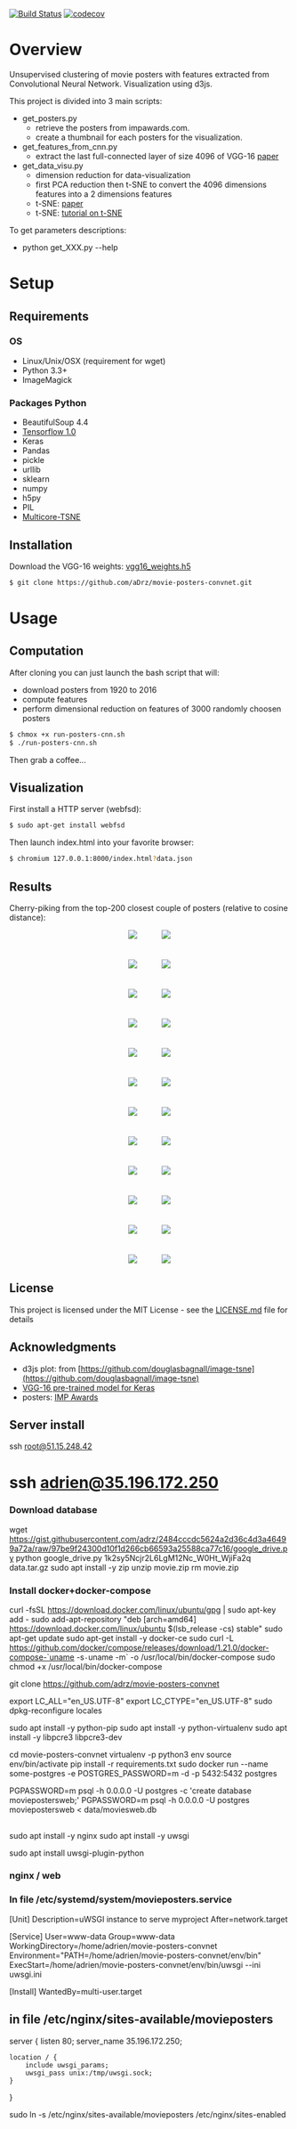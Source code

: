[![Build
Status](https://travis-ci.org/adrz/movie-posters-convnet.svg?branch=master)](https://travis-ci.org/adrz/movie-posters-convnet)
[![codecov](https://codecov.io/gh/adrz/movie-posters-convnet/branch/master/graph/badge.svg)](https://codecov.io/gh/adrz/movie-posters-convnet)

# Overview

Unsupervised clustering of movie posters with features extracted from Convolutional Neural Network. Visualization using d3js.

This project is divided into 3 main scripts:
* get_posters.py
  * retrieve the posters from impawards.com.
  * create a thumbnail for each posters for the visualization.
* get_features_from_cnn.py
  * extract the last full-connected layer of size 4096 of VGG-16 [paper](https://arxiv.org/abs/1409.1556)
* get_data_visu.py
  * dimension reduction for data-visualization
  * first PCA reduction then t-SNE to convert the 4096 dimensions features into a 2 dimensions features
  * t-SNE: [paper](http://jmlr.org/papers/volume9/vandermaaten08a/vandermaaten08a.pdf)
  * t-SNE: [tutorial on t-SNE](http://distill.pub/2016/misread-tsne/)

To get parameters descriptions:
* python get_XXX.py --help

# Setup

## Requirements

### OS
* Linux/Unix/OSX (requirement for wget)
* Python 3.3+
* ImageMagick

### Packages Python
* BeautifulSoup 4.4
* [Tensorflow 1.0](https://www.tensorflow.org/install/)
* Keras
* Pandas
* pickle
* urllib
* sklearn
* numpy
* h5py
* PIL
* [Multicore-TSNE](https://github.com/DmitryUlyanov/Multicore-TSNE)

## Installation

Download the VGG-16 weights: [vgg16_weights.h5](https://drive.google.com/file/d/0Bz7KyqmuGsilT0J5dmRCM0ROVHc/view?usp=sharing)

```sh
$ git clone https://github.com/aDrz/movie-posters-convnet.git
```

# Usage

## Computation
After cloning you can just launch the bash script that will:
* download posters from 1920 to 2016
* compute features
* perform dimensional reduction on features of 3000 randomly choosen posters

```sh
$ chmox +x run-posters-cnn.sh
$ ./run-posters-cnn.sh
```

Then grab a coffee...

## Visualization
First install a HTTP server (webfsd):
```sh
$ sudo apt-get install webfsd
```

Then launch index.html into your favorite browser:
```sh
$ chromium 127.0.0.1:8000/index.html?data.json
```


## Results
Cherry-piking from the top-200 closest couple of posters (relative to cosine distance):

<div align = 'center'>
<a href = 'examples/thumb-1030-000.jpg'><img src = 'examples/thumb-300-000.png', hspace="20"></a>
<a href = 'examples/thumb-1030-001.jpg'><img src = 'examples/thumb-300-001.png', hspace="20"></a>
<br><br><br>
<a href = 'examples/thumb-1030-002.jpg'><img src = 'examples/thumb-300-002.png', hspace="20"></a>
<a href = 'examples/thumb-1030-003.jpg'><img src = 'examples/thumb-300-003.png', hspace="20"></a>
<br><br><br>
<a href = 'examples/thumb-1030-004.jpg'><img src = 'examples/thumb-300-004.png', hspace="20"></a>
<a href = 'examples/thumb-1030-005.jpg'><img src = 'examples/thumb-300-005.png', hspace="20"></a>
<br><br><br>
<a href = 'examples/thumb-1030-006.jpg'><img src = 'examples/thumb-300-006.png', hspace="20"></a>
<a href = 'examples/thumb-1030-007.jpg'><img src = 'examples/thumb-300-007.png', hspace="20"></a>
<br><br><br>
<a href = 'examples/thumb-1030-008.jpg'><img src = 'examples/thumb-300-008.png', hspace="20"></a>
<a href = 'examples/thumb-1030-009.jpg'><img src = 'examples/thumb-300-009.png', hspace="20"></a>
<br><br><br>
<a href = 'examples/thumb-1030-010.jpg'><img src = 'examples/thumb-300-010.png', hspace="20"></a>
<a href = 'examples/thumb-1030-011.jpg'><img src = 'examples/thumb-300-011.png', hspace="20"></a>
<br><br><br>
<a href = 'examples/thumb-1030-012.jpg'><img src = 'examples/thumb-300-012.png', hspace="20"></a>
<a href = 'examples/thumb-1030-013.jpg'><img src = 'examples/thumb-300-013.png', hspace="20"></a>
<br><br><br>
<a href = 'examples/thumb-1030-014.jpg'><img src = 'examples/thumb-300-014.png', hspace="20"></a>
<a href = 'examples/thumb-1030-015.jpg'><img src = 'examples/thumb-300-015.png', hspace="20"></a>
<br><br><br>
<a href = 'examples/thumb-1030-016.jpg'><img src = 'examples/thumb-300-016.png', hspace="20"></a>
<a href = 'examples/thumb-1030-017.jpg'><img src = 'examples/thumb-300-017.png', hspace="20"></a>
<br><br><br>
<a href = 'examples/thumb-1030-018.jpg'><img src = 'examples/thumb-300-018.png', hspace="20"></a>
<a href = 'examples/thumb-1030-019.jpg'><img src = 'examples/thumb-300-019.png', hspace="20"></a>
<br><br><br>
<a href = 'examples/thumb-1030-020.jpg'><img src = 'examples/thumb-300-020.png', hspace="20"></a>
<a href = 'examples/thumb-1030-021.jpg'><img src = 'examples/thumb-300-021.png', hspace="20"></a>
<br><br><br>
<a href = 'examples/thumb-1030-022.jpg'><img src = 'examples/thumb-300-022.png', hspace="20"></a>
<a href = 'examples/thumb-1030-023.jpg'><img src = 'examples/thumb-300-023.png', hspace="20"></a>
</div>


## License

This project is licensed under the MIT License - see the [LICENSE.md](LICENSE.md) file for details

## Acknowledgments

* d3js plot: from [https://github.com/douglasbagnall/image-tsne](https://github.com/douglasbagnall/image-tsne)
* [VGG-16 pre-trained model for Keras](https://gist.github.com/baraldilorenzo/07d7802847aaad0a35d3)
* posters: [IMP Awards](http://impawards.com)



<!-- ## Postgresql -->
<!-- sudo -u postgres createuser movieposters -->
<!-- sudo -u postgres createdb movieposters -->
<!-- sudo -u postgres psql -->
<!-- alter user movieposters with encrypted password 'm'; -->
<!-- grant all privileges on database movieposters to movieposters ; -->


## Server install
ssh root@51.15.248.42
# ssh adrien@35.196.172.250

### Download database
wget https://gist.githubusercontent.com/adrz/2484cccdc5624a2d36c4d3a46499a72a/raw/97be9f24300d10f1d266cb66593a25588ca77c16/google_drive.py
python google_drive.py 1k2sy5Ncjr2L6LgM12Nc_W0Ht_WjiFa2q data.tar.gz
sudo apt install -y zip
unzip movie.zip
rm movie.zip

### Install docker+docker-compose
curl -fsSL https://download.docker.com/linux/ubuntu/gpg | sudo apt-key add -
sudo add-apt-repository "deb [arch=amd64] https://download.docker.com/linux/ubuntu $(lsb_release -cs) stable"
sudo apt-get update
sudo apt-get install -y docker-ce
sudo curl -L https://github.com/docker/compose/releases/download/1.21.0/docker-compose-`uname -s`-`uname -m` -o /usr/local/bin/docker-compose
sudo chmod +x /usr/local/bin/docker-compose


git clone https://github.com/adrz/movie-posters-convnet

export LC_ALL="en_US.UTF-8"
export LC_CTYPE="en_US.UTF-8"
sudo dpkg-reconfigure locales

sudo apt install -y python-pip
sudo apt install -y python-virtualenv
sudo apt install -y libpcre3 libpcre3-dev

cd movie-posters-convnet
virtualenv -p python3 env
source env/bin/activate
pip install -r requirements.txt
sudo docker run --name some-postgres -e POSTGRES_PASSWORD=m -d -p 5432:5432 postgres

PGPASSWORD=m psql -h 0.0.0.0 -U postgres -c 'create database moviepostersweb;'
PGPASSWORD=m psql -h 0.0.0.0 -U postgres moviepostersweb < data/moviesweb.db


## 
sudo apt install -y nginx
sudo apt install -y uwsgi


sudo apt install uwsgi-plugin-python


### nginx / web



### In file /etc/systemd/system/movieposters.service
[Unit]
Description=uWSGI instance to serve myproject
After=network.target

[Service]
User=www-data
Group=www-data
WorkingDirectory=/home/adrien/movie-posters-convnet
Environment="PATH=/home/adrien/movie-posters-convnet/env/bin"
ExecStart=/home/adrien/movie-posters-convnet/env/bin/uwsgi --ini uwsgi.ini

[Install]
WantedBy=multi-user.target



## in file /etc/nginx/sites-available/movieposters
server {
    listen 80;
    server_name 35.196.172.250;

    location / {
        include uwsgi_params;
        uwsgi_pass unix:/tmp/uwsgi.sock;
    }
}

sudo ln -s /etc/nginx/sites-available/movieposters /etc/nginx/sites-enabled

